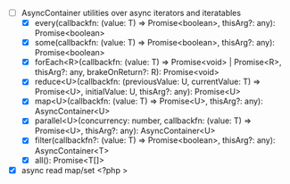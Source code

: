- [ ] AsyncContainer utilities over async iterators and iteratables
    - [x] every(callbackfn: (value: T) =&gt; Promise&lt;boolean&gt;, thisArg?: any): Promise&lt;boolean&gt;
    - [x] some(callbackfn: (value: T) =&gt; Promise&lt;boolean&gt;, thisArg?: any): Promise&lt;boolean&gt;
    - [x] forEach&lt;R&gt;(callbackfn: (value: T) =&gt; Promise&lt;void&gt; | Promise&lt;R&gt;, thisArg?: any, brakeOnReturn?: R): Promise&lt;void&gt;
    - [x] reduce&lt;U&gt;(callbackfn: (previousValue: U, currentValue: T) =&gt; Promise&lt;U&gt;, initialValue: U, thisArg?: any): Promise&lt;U&gt;
    - [x] map&lt;U&gt;(callbackfn: (value: T) =&gt; Promise&lt;U&gt;, thisArg?: any): AsyncContainer&lt;U&gt;
    - [x] parallel&lt;U&gt;(concurrency: number, callbackfn: (value: T) =&gt; Promise&lt;U&gt;, thisArg?: any): AsyncContainer&lt;U&gt;
    - [x] filter(callbackfn?: (value: T) =&gt; Promise&lt;boolean&gt;, thisArg?: any): AsyncContainer&lt;T&gt;
    - [x] all(): Promise&lt;T[]&gt;
- [x] async read map/set <?php >